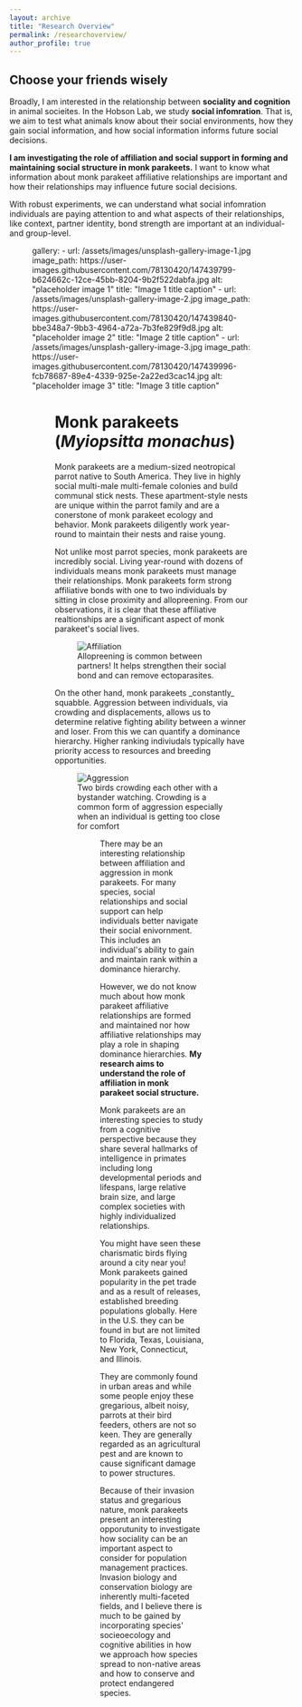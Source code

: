 ```yaml
---
layout: archive
title: "Research Overview"
permalink: /researchoverview/
author_profile: true
---
```


## Choose your friends wisely

Broadly, I am interested in the relationship between **sociality and cognition** in animal socieites. In the Hobson Lab, we study **social infomration**. That is, we aim to test what animals know about their social environments, how they gain social information, and how social information informs future social decisions. 

**I am investigating the role of affiliation and social support in forming and maintaining social structure in monk parakeets.** I want to know what information about monk parakeet affiliative relationships are important and how their relationships may influence future social decisions. 

With robust experiments, we can understand what social infomration individuals are paying attention to and what aspects of their relationships, like context, partner identity, bond strength are important at an individual- and group-level. 
<figure>
gallery:
  - url: /assets/images/unsplash-gallery-image-1.jpg
    image_path: https://user-images.githubusercontent.com/78130420/147439799-b624662c-12ce-45bb-8204-9b2f522dabfa.jpg
    alt: "placeholder image 1"
    title: "Image 1 title caption"
  - url: /assets/images/unsplash-gallery-image-2.jpg
    image_path: https://user-images.githubusercontent.com/78130420/147439840-bbe348a7-9bb3-4964-a72a-7b3fe829f9d8.jpg
    alt: "placeholder image 2"
    title: "Image 2 title caption"
  - url: /assets/images/unsplash-gallery-image-3.jpg
    image_path: https://user-images.githubusercontent.com/78130420/147439996-fcb78687-89e4-4339-925e-2a22ed3cac14.jpg
    alt: "placeholder image 3"
    title: "Image 3 title caption"
 <figure>
  
Monk parakeets (_Myiopsitta monachus_)
======
Monk parakeets are a medium-sized neotropical parrot native to South America. They live in highly social multi-male multi-female colonies and build communal stick nests. These apartment-style nests are unique within the parrot family and are a conerstone of monk parakeet ecology and behavior. Monk parakeets diligently work year-round to maintain their nests and raise young.

Not unlike most parrot species, monk parakeets are incredibly social. Living year-round with dozens of individuals means monk parakeets must manage their relationships. Monk parakeets form strong affiliative bonds with one to two individuals by sitting in close proximity and allopreening. From our observations, it is clear that these affiliative realtionships are a significant aspect of monk parakeet's social lives. 
<figure>
  <img src="https://user-images.githubusercontent.com/78130420/147435992-a05bb1b0-0f78-44bb-9095-9ed0f23cac8f.jpg" alt="Affiliation">
  <figcaption>Allopreening is common between partners! It helps strengthen their social bond and can remove ectoparasites.</figcaption>
</figure>
On the other hand, monk parakeets _constantly_ squabble. Aggression between individuals, via crowding and displacements, allows us to determine relative fighting ability between a winner and loser. From this we can quantify a dominance hierarchy. Higher ranking indiviudals typically have priority access to resources and breeding opportunities. 
<figure>
  <img src="https://user-images.githubusercontent.com/78130420/147437349-37df2eae-54da-40c1-b9c0-6e41c1a174b2.jpg" alt="Aggression">
  <figcaption>Two birds crowding each other with a bystander watching. Crowding is a common form of aggression especially when an individual is getting too close for comfort </figcaption>
 <figure>
There may be an interesting relationship between affiliation and aggression in monk parakeets. For many species, social relationships and social support can help individuals better navigate their social enivornment. This includes an individual's ability to gain and maintain rank within a dominance hierarchy.

However, we do not know much about how monk parakeet affiliative relationships are formed and maintained nor how affiliative relationships may play a role in shaping dominance hierarchies. **My research aims to understand the role of affiliation in monk parakeet social structure.**

Monk parakeets are an interesting species to study from a cognitive perspective because they share several hallmarks of intelligence in primates including long developmental periods and lifespans, large relative brain size, and large complex societies with highly individualized relationships.

You might have seen these charismatic birds flying around a city near you! Monk parakeets gained popularity in the pet trade and as a result of releases, established breeding populations globally. Here in the U.S. they can be found in but are not limited to Florida, Texas, Louisiana, New York, Connecticut, and Illinois. 

They are commonly found in urban areas and while some people enjoy these gregarious, albeit noisy, parrots at their bird feeders, others are not so keen. They are generally regarded as an agricultural pest and are known to cause significant damage to power structures.

Because of their invasion status and gregarious nature, monk parakeets present an interesting opporutunity to investigate how sociality can be an important aspect to consider for population management practices. Invasion biology and conservation biology are inherently multi-faceted fields, and I believe there is much to be gained by incorporating species' socieoecology and cognitive abilities in how we approach how species spread to non-native areas and how to conserve and protect endangered species. 

